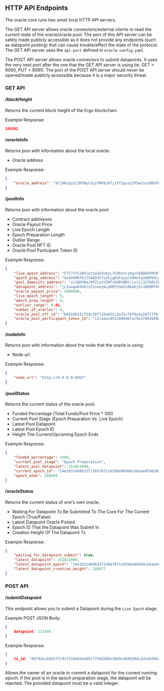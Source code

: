 ## HTTP API Endpoints
The oracle core runs two small local HTTP API servers.

The GET API server allows oracle connectors/external clients to read the current state of the oracle/oracle pool. The port of this API server can be safely made publicly accessible as it does not provide any endpoints (such as datapoint posting) that can cause trouble/effect the state of the protocol. The GET API server uses the `api-port` defined in `oracle-config.yaml`.

The POST API server allows oracle connectors to submit datapoints. It uses the very next port after the one that the GET API server is using (ie. GET = 9090, PUT = 9091). The port of the POST API server should never be opened/made publicly accessible because it is a major security threat.

### GET API

#### /blockHeight
Returns the current block height of the Ergo blockchain.

Example Response:
```json
289391
```

#### /oracleInfo
Returns json with information about the local oracle:
- Oracle address

Example Response:
```json
{
    "oracle_address": "9fj9NJpzo13HfNyCdzyfNP8zAfjiTY3pys1JP5wCzez8MiP8QbF"
}
```

#### /poolInfo
Returns json with information about the oracle pool:
- Contract addresses
- Oracle Payout Price
- Live Epoch Length
- Epoch Preparation Length
- Outlier Range
- Oracle Pool NFT ID
- Oracle Pool Participant Token ID

Example Response:
```json
{
    "live_epoch_address": "F7f7vfC28mjet2UuH3cKyL7CHbtnc1AgxnEBQ6UhMvRtxhX7BrG7MLhMj7JEcmMyQqRzHg7hfoLNSzoDWg4PWfqSxoZXkTBPUWharJCtoRjaoHGYgjF9BJCjDNR13EwMVoXBhY2gmgfWyCjKjncFpjzbSBQYRAsj7W5vg3A2NtXudGMn2YjfHSqjFk1xzV4sfYGtfM9fLfd3ZEBMFfQpPRapG4DXaGL8emVrRsqfjGDqVRkxw1kJyffbFTsDStRgrKeGbA1gZKsKAYJiWLYVbmndRxhUuM7fQhtX8qzRMpDfqti43eotgxVXU5pr9Q7a4Pv2VbvS8gBDceRPZeLdsxBiDoWVbGEkF8vB7QrDNr9YxXEob4KircTpECARmcGgeLCHwr2i7AMGbs2tFFLX7PoHyYRv3ertFGS1CEth6wnjmo3SEjK8HXU",
    "epoch_prep_address": "Gxd4hMRT6J1SA6D3tfusGjgKSh1yyCV4Hntq1W8PK9LqugyTbWcN54dMVdJR3evXApYbXRxYi58r3TocmQWVbpRhGaLZD62oYcSTVH8paVLVaKTEghm4Xzgss9LZ1rYJVRL3PoisZiN6PNFs573qF1ukuCxqcHjkZqBjdjsapb6ww3uTPVgBK4TBtQ533zHxwc7nJAChKDzwCwMDXMRMjpFSpNPaAq6BUV4fSSp31on2Rj114cVnDys44oVsQxPU1q3xkkshiPxsKxAdqUeu5CpT3pb49WMxZnfoKbbMDRCMaUuyjfforXd8EeDNnoEW9tZq3KLZgecygchi1uj51cQSPps3thF9bUgbaHj334384DHgi5b1L8Lm8F43Y2ugj1Q6jVkyzuKQd1",
    "pool_deposits_address": "zLSQDVBaJ9PZLozVZWfcKd8tBBtriv11j3276DL5LdzpwkJRnPmTBr4KHXrk11cevirazuRwngQeGws2HdMNCDagnqcngybNfDZgmg7Dpa4qjzpQAZgv2CiybkiKf8gbmagfWVcamdVSGCBw9ByHvLrAmARa3Hf28xpGvsRGJur2aWoHs2mpHXpqzYyijKbUsFzUM6uY7ipPpMKjkZBpJ6MYe27bUjP1z4NhBjHvY6Z4T35SPS",
    "datapoint_address": "jL2aaqw6XU61SZznxeykLpREPzSmZv8bwbjEsJD6DMfXQLgBc12wMmPpVD81JnLvRbMphA3SehsyWc4kQ88uKa9SVA3EikNeTUGGQquabVkR4rvvbHgczZPtLhkrmsfE1yLuLFtwBUwuvuEAS4fHHt5ygRC5g3VbsNBhd5oqZGZgmhjgk1zUWLQy6V8zs4K3RxEuEdFWQ58JSBQu8EaR4TnUeAnGyG8Atapku6woNAAUKmT8Vtg6ikEauDY5m",
    "oracle_payout_price": 2000000,
    "live_epoch_length": 5,
    "epoch_prep_length": 5,
    "outlier_range": 0.01,
    "number_of_oracles": 4,
    "oracle_pool_nft_id": "b662db51cf2dc39f110a021c2a31c74f0a1a18ffffbf73e8a051a7b8c0f09ebc",
    "oracle_pool_participant_token_id": "12caaacb51c89646fac9a3786eb98d0113bd57d68223ccc11754a4f67281daed"
}
```

#### /nodeInfo
Returns json with information about the node that the oracle is using:
- Node url

Example Response:
```json
{
    "node_url": "http://0.0.0.0:9053"
}
```

#### /poolStatus
Returns the current status of the oracle pool.
- Funded Percentage (Total Funds/Pool Price * 100)
- Current Pool Stage (Epoch Preparation Vs. Live Epoch)
- Latest Pool Datapoint
- Latest Pool Epoch ID
- Height The Current/Upcoming Epoch Ends

Example Response:
```json
{
    "funded_percentage": 1600,
    "current_pool_stage": "Epoch Preparation",
    "latest_pool_datapoint": 251821000,
    "current_epoch_id": "14e10314b0b33f13667871c62b0e86904cb6aee854630af4296b567b18875185",
    "epoch_ends": 288699
}
```


#### /oracleStatus
Returns the current status of one's own oracle.
- Waiting For Datapoint To Be Submitted To The Core For The Current Epoch (True/False)
- Latest Datapoint Oracle Posted
- Epoch ID That the Datapoint Was Submit In
- Creation Height Of The Datapoint Tx

Example Response:
```json
{
    "waiting_for_datapoint_submit": true,
    "latest_datapoint": 251821000,
    "latest_datapoint_epoch": "14e10314b0b33f13667871c62b0e86904cb6aee854630af4296b567b18875185",
    "latest_datapoint_creation_height": 288677
}
```


### POST API

#### /submitDatapoint
This endpoint allows you to submit a Datapoint during the `Live Epoch` stage.

Example POST JSON Body:
```json
{
    datapoint: 123456
}
```

Example Response:
```json
{
    tx_id: "0d742ecb0d3ffc9cf3104d3da89cf758d200e10e9c4889284c22ea659bcefcc4"
}
```

Allows the owner of an oracle to commit a datapoint for the current running epoch. If the pool is in the epoch preparation stage, the datapoint will be rejected. The provided datapoint must be a valid integer.


